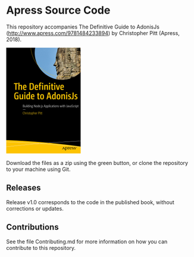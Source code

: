 # Apress Source Code

This repository accompanies The Definitive Guide to AdonisJs (http://www.apress.com/9781484233894) by Christopher Pitt (Apress, 2018).

[comment]: #cover
![Cover image](9781484233894.jpg)

Download the files as a zip using the green button, or clone the repository to your machine using Git.

## Releases

Release v1.0 corresponds to the code in the published book, without corrections or updates.

## Contributions

See the file Contributing.md for more information on how you can contribute to this repository.